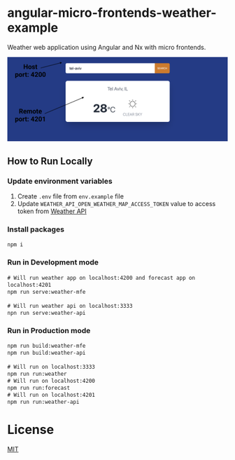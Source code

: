 # angular-micro-frontends-weather-example

Weather web application using Angular and Nx with micro frontends.

![Application MFE Screenshot](./.github/assets/app-mfe-screenshot.png)

## How to Run Locally

### Update environment variables

1. Create `.env` file from `env.example` file
2. Update `WEATHER_API_OPEN_WEATHER_MAP_ACCESS_TOKEN` value to access token from [Weather API](https://openweathermap.org)

### Install packages

```shell
npm i
```

### Run in Development mode

```shell
# Will run weather app on localhost:4200 and forecast app on localhost:4201
npm run serve:weather-mfe

# Will run weather api on localhost:3333
npn run serve:weather-api
```

### Run in Production mode

```shell
npm run build:weather-mfe
npm run build:weather-api

# Will run on localhost:3333
npm run run:weather
# Will run on localhost:4200
npm run run:forecast
# Will run on localhost:4201
npm run run:weather-api
```

# License

[MIT](LICENSE)
